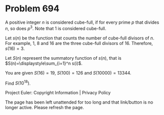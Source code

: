 #   Problem 694

   A positive integer $n$ is considered cube-full, if for every prime $p$
   that divides $n$, so does $p^3$. Note that $1$ is considered cube-full.

   Let $s(n)$ be the function that counts the number of cube-full divisors of
   $n$. For example, $1$, $8$ and $16$ are the three cube-full divisors of
   $16$. Therefore, $s(16)=3$.

   Let $S(n)$ represent the summatory function of $s(n)$, that is
   $S(n)=\displaystyle\sum_{i=1}^n s(i)$.

   You are given $S(16) = 19$, $S(100) = 126$ and $S(10000) = 13344$.

   Find $S(10^{18})$.

   Project Euler: Copyright Information | Privacy Policy

   The page has been left unattended for too long and that link/button is no
   longer active. Please refresh the page.

